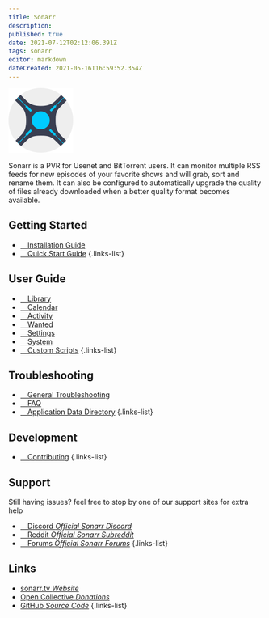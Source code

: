 ```yaml
---
title: Sonarr
description: 
published: true
date: 2021-07-12T02:12:06.391Z
tags: sonarr
editor: markdown
dateCreated: 2021-05-16T16:59:52.354Z
---
```


![128.png](/assets/sonarr/logos/128.png)

Sonarr is a PVR for Usenet and BitTorrent users. It can monitor multiple RSS feeds for new episodes of your favorite shows and will grab, sort and rename them. It can also be configured to automatically upgrade the quality of files already downloaded when a better quality format becomes available.

## Getting Started

- [<i class="fas fa-plus-square"></i>&emsp;Installation Guide](/sonarr/installation)
- [<i class="fas fa-book-open"></i>&emsp;Quick Start Guide](/sonarr/quick-start-guide)
{.links-list}

## User Guide

- [<i class="fas fa-play"></i>&emsp;Library](/sonarr/library)
- [<i class="fas fa-calendar-alt"></i>&emsp;Calendar](/sonarr/calendar)
- [<i class="fas fa-clock"></i>&emsp;Activity](/sonarr/activity)
- [<i class="fas fa-search-minus"></i>&emsp;Wanted](/sonarr/wanted)
- [<i class="fas fa-cogs"></i>&emsp;Settings](/sonarr/settings)
- [<i class="fas fa-laptop"></i>&emsp;System](/sonarr/system)
- [<i class="fas fa-scroll"></i>&emsp;Custom Scripts](/sonarr/custom-scripts)
{.links-list}

## Troubleshooting

- [<i class="far fa-life-ring"></i>&emsp;General Troubleshooting](/sonarr/troubleshooting)
- [<i class="far fa-question-circle"></i>&emsp;FAQ](/sonarr/faq)
- [<i class="fas fa-database"></i>&emsp;Application Data Directory](/sonarr/appdata-directory)
{.links-list}

## Development

- [<i class="fas fa-laptop-code"></i>&emsp;Contributing](/sonarr/contributing)
{.links-list}

## Support

Still having issues? feel free to stop by one of our support sites for extra help

- [<i class="fab fa-discord"></i>&emsp;Discord *Official Sonarr Discord*](https://discord.gg/M6BvZn5)
- [<i class="fab fa-reddit"></i>&emsp;Reddit *Official Sonarr Subreddit*](https://reddit.com/r/sonarr)
- [<i class="fab fa-wpforms"></i>&emsp;Forums *Official Sonarr Forums*](https://forums.sonarr.tv/)
{.links-list}

## Links

- [sonarr.tv *Website*](https://sonarr.tv)
- [Open Collective *Donations*](https://opencollective.com/sonarr)
- [GitHub *Source Code*](https://github.com/sonarr/sonarr)
{.links-list}
